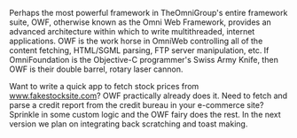 

Perhaps the most powerful framework in TheOmniGroup's entire framework suite, OWF, otherwise known as the Omni Web Framework, provides an advanced architecture within which to write multithreaded, internet applications. OWF is the work horse in OmniWeb controlling all of the content fetching, HTML/SGML parsing, FTP server manipulation, etc. If OmniFoundation is the Objective-C programmer's Swiss Army Knife, then OWF is their double barrel, rotary laser cannon. 

Want to write a quick app to fetch stock prices from www.fakestocksite.com? OWF practically already does it. Need to fetch and parse a credit report from the credit bureau in your e-commerce site? Sprinkle in some custom logic and the OWF fairy does the rest. In the next version we plan on integrating back scratching and toast making.
